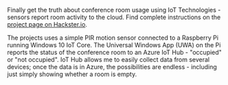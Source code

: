 Finally get the truth about conference room usage using IoT Technologies - sensors report room activity to the cloud. Find complete instructions on the [project page on Hackster.io](https://www.hackster.io/peejster/conference-room-truth-serum-434e7e).

The projects uses a simple PIR motion sensor connected to a Raspberry Pi running Windows 10 IoT Core. The Universal Windows App (UWA) on the Pi reports the status of the conference room to an Azure IoT Hub - "occupied" or "not occupied". IoT Hub allows me to easily collect data from several devices; once the data is in Azure, the possibilities are endless - including just simply showing whether a room is empty.
